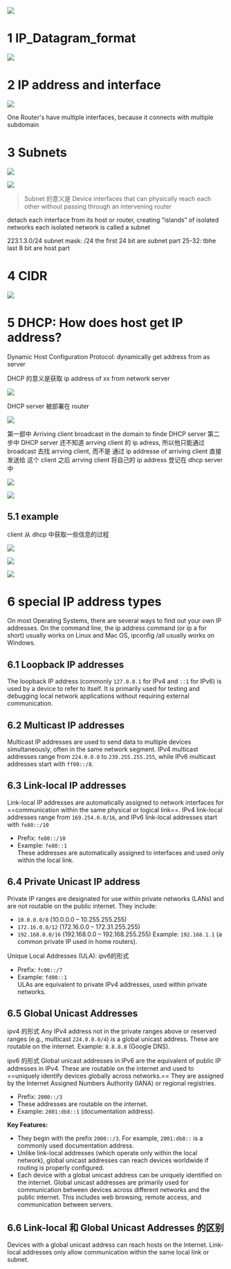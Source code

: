 
![](image/Pasted%20image%2020241105191436.png)


# 1 IP_Datagram_format


![](image/Pasted%20image%2020241105191502.png)


# 2 IP address and interface 

![](image/Pasted%20image%2020241105191632.png)


One Router's have multiple interfaces, because it connects with multiple subdomain 



# 3 Subnets


![](image/Pasted%20image%2020241105192127.png)

![](image/Pasted%20image%2020241105192444.png)


> Subnet 的意义是 Device interfaces that can physically reach each other without passing through an intervening router 

detach each interface from its host or router, creating “islands” of isolated networks
each isolated network is called a subnet


223.1.3.0/24
subnet mask: /24
the first 24 bit are subnet part 
25-32: tbhe last 8 bit are host part 

# 4 CIDR

![](image/Pasted%20image%2020241105192522.png)


# 5 DHCP: How does host get IP address?

Dynamic Host Configuration Protocol: dynamically get address from as server

DHCP 的意义是获取 ip address of xx from network server 

![](image/Pasted%20image%2020241105192657.png)

DHCP server 被部署在 router 


![](image/Pasted%20image%2020241105192716.png)


第一部中 Arriving client broadcast in the domain to finde DHCP server 
第二步中 DHCP server 还不知道 arrving client 的 ip adress, 所以他只能通过 broadcast 去找 arrving client, 而不是 通过 ip addresse of arriving client  直接发送给 这个 client 
之后 arrving client 将自己的 ip address 登记在 dhcp server 中 

![](image/Pasted%20image%2020241105193127.png)


![](image/Pasted%20image%2020241105193626.png)


## 5.1 example 


client 从 dhcp 中获取一些信息的过程 

![](image/Pasted%20image%2020241105193650.png)


![](image/Pasted%20image%2020241105193709.png)


![](image/Pasted%20image%2020241112210457.png)




# 6 special IP address types

On most Operating Systems, there are several ways to find out your own IP addresses. On the command line, the ip address command (or ip a for short) usually works on Linux and Mac OS, ipconfig /all usually works on Windows.

## 6.1 Loopback IP addresses
The loopback IP address (commonly `127.0.0.1` for IPv4 and `::1` for IPv6) is used by a device to refer to itself. It is primarily used for testing and debugging local network applications without requiring external communication.

## 6.2 Multicast IP addresses
Multicast IP addresses are used to send data to multiple devices simultaneously, often in the same network segment. IPv4 multicast addresses range from `224.0.0.0` to `239.255.255.255`, while IPv6 multicast addresses start with `ff00::/8`.

## 6.3 Link-local IP addresses
Link-local IP addresses are automatically assigned to network interfaces for ==communication within the same physical or logical link==. IPv4 link-local addresses range from `169.254.0.0/16`, and IPv6 link-local addresses start with `fe80::/10`

- Prefix: `fe80::/10`
- Example: `fe80::1`  
    These addresses are automatically assigned to interfaces and used only within the local link.

## 6.4 Private Unicast IP address 
Private IP ranges are designated for use within private networks (LANs) and are not routable on the public internet. They include:
- `10.0.0.0/8` (10.0.0.0 – 10.255.255.255)
- `172.16.0.0/12` (172.16.0.0 – 172.31.255.255)
- `192.168.0.0/16` (192.168.0.0 – 192.168.255.255)
Example: `192.168.1.1` (a common private IP used in home routers).

Unique Local Addresses (ULA):
ipv6的形式
- Prefix: `fc00::/7`
- Example: `fd00::1`  
    ULAs are equivalent to private IPv4 addresses, used within private networks.
## 6.5 Global Unicast Addresses

ipv4 的形式 
Any IPv4 address not in the private ranges above or reserved ranges (e.g., multicast `224.0.0.0/4`) is a global unicast address. These are routable on the internet.
Example: `8.8.8.8` (Google DNS).

ipv6 的形式 
Global unicast addresses in IPv6 are the equivalent of public IP addresses in IPv4. These are routable on the internet and used to ==uniquely identify devices globally across networks.== They are assigned by the Internet Assigned Numbers Authority (IANA) or regional registries.
- Prefix: `2000::/3`
- These addresses are routable on the internet.
- Example: `2001:db8::1` (documentation address).

**Key Features:**
- They begin with the prefix `2000::/3`. For example, `2001:db8::` is a commonly used documentation address.
- Unlike link-local addresses (which operate only within the local network), global unicast addresses can reach devices worldwide if routing is properly configured.
- Each device with a global unicast address can be uniquely identified on the internet.
Global unicast addresses are primarily used for communication between devices across different networks and the public internet. This includes web browsing, remote access, and communication between servers.


## 6.6 Link-local 和 Global Unicast Addresses 的区别
Devices with a global unicast address can reach hosts on the Internet. Link-local addresses only allow communication within the same local link or subnet.



